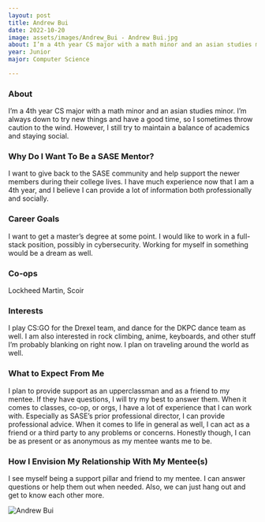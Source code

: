 ```yaml
---
layout: post
title: Andrew Bui 
date: 2022-10-20
image: assets/images/Andrew_Bui - Andrew Bui.jpg
about: I’m a 4th year CS major with a math minor and an asian studies minor. I’m always down to try new things and have a good time, so I sometimes throw caution to the wind. However, I still try to maintain a balance of academics and staying social.
year: Junior
major: Computer Science

---
```


### About

I’m a 4th year CS major with a math minor and an asian studies minor. I’m always down to try new things and have a good time, so I sometimes throw caution to the wind. However, I still try to maintain a balance of academics and staying social.

### Why Do I Want To Be a SASE Mentor?

I want to give back to the SASE community and help support the newer members during their college lives. I have much experience now that I am a 4th year, and I believe I can provide a lot of information both professionally and socially. 

### Career Goals

I want to get a master’s degree at some point. I would like to work in a full-stack position, possibly in cybersecurity. Working for myself in something would be a dream as well.

### Co-ops

Lockheed Martin, Scoir

### Interests

I play CS:GO for the Drexel team, and dance for the DKPC dance team as well. I am also interested in rock climbing, anime, keyboards, and other stuff I’m probably blanking on right now. I plan on traveling around the world as well.

### What to Expect From Me

I plan to provide support as an upperclassman and as a friend to my mentee. If they have questions, I will try my best to answer them. When it comes to classes, co-op, or orgs, I have a lot of experience that I can work with. Especially as SASE’s prior professional director, I can provide professional advice. When it comes to life in general as well, I can act as a friend or a third party to any problems or concerns. Honestly though, I can be as present or as anonymous as my mentee wants me to be.

### How I Envision My Relationship With My Mentee(s) 

I see myself being a support pillar and friend to my mentee. I can answer questions or help them out when needed. Also, we can just hang out and get to know each other more.

<div class="text-center my-5">
    <img src="https://sase-drexel.github.io/mentorship-2021/assets/images/Andrew_Bui - Andrew Bui.jpg" alt="Andrew Bui" class="rounded post-img" />
</div>
